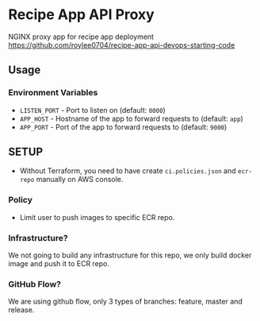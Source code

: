 # Recipe App API Proxy

NGINX proxy app for recipe app deployment https://github.com/roylee0704/recipe-app-api-devops-starting-code


## Usage

### Environment Variables

* `LISTEN_PORT` - Port to listen on (default: `8000`)
* `APP_HOST` - Hostname of the app to forward requests to (default: `app`)
* `APP_PORT` - Port of the app to forward requests to (default: `9000`)


## SETUP

* Without Terraform, you need to have create `ci.policies.json` and `ecr-repo` manually on AWS console.

### Policy

* Limit user to push images to specific ECR repo.


### Infrastructure?

We not going to build any infrastructure for this repo, we only build docker image and push it to ECR repo.


### GitHub Flow?
We are using github flow, only 3 types of branches: feature, master and release.